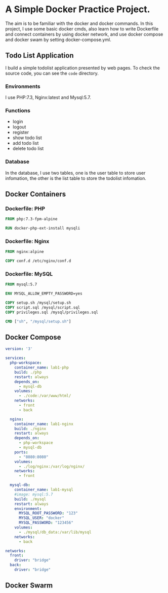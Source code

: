# A Simple Docker Practice Project.

The aim is to be familiar with the docker and docker commands. In this project, I use some basic docker cmds, also learn how to write Dockerfile and connect containers by using docker network, and use docker compose and docker swam by setting docker-compose.yml.

## Todo List Application

I build a simple todolist application presented by web pages. To check the source code, you can see the `code` directory.

### Environments

I use PHP:7.3, Nginx:latest and Mysql:5.7.

### Functions

* login
* logout
* register
* show todo list
* add todo list
* delete todo list

### Database

In the database, I use two tables, one is the user table to store user infomation, the other is the list table to store the todolist infomation.

## Docker Containers

### Dockerfile: PHP

```dockerfile
FROM php:7.3-fpm-alpine

RUN docker-php-ext-install mysqli
```

### Dockerfile: Nginx

```dockerfile
FROM nginx:alpine

COPY conf.d /etc/nginx/conf.d
```

### Dockerfile: MySQL

```dockerfile
FROM mysql:5.7

ENV MYSQL_ALLOW_EMPTY_PASSWORD=yes

COPY setup.sh /mysql/setup.sh
COPY script.sql /mysql/script.sql
COPY privileges.sql /mysql/privileges.sql

CMD ["sh", "/mysql/setup.sh"]
```



## Docker Compose

```yaml
version: '3'

services:
  php-workspace:
    container_name: lab1-php
    build: ./php
    restart: always
    depends_on:
      - mysql-db
    volumes:
      - ./code:/var/www/html/
    networks: 
      - front
      - back

  nginx:
    container_name: lab1-nginx
    build: ./nginx
    restart: always
    depends_on:
      - php-workspace
      - mysql-db
    ports:
      - "8080:8080"
    volumes:
      - ./log/nginx:/var/log/nginx/
    networks: 
      - front

  mysql-db:
    container_name: lab1-mysql
    #image: mysql:5.7
    build: ./mysql
    restart: always
    environment:
      MYSQL_ROOT_PASSWORD: "123"
      MYSQL_USER: "docker"
      MYSQL_PASSWORD: "123456"
    volumes:
      - ./mysql/db_data:/var/lib/mysql
    networks: 
      - back

networks: 
  front:
    driver: "bridge"
  back:
    driver: "bridge"

```



## Docker Swarm



